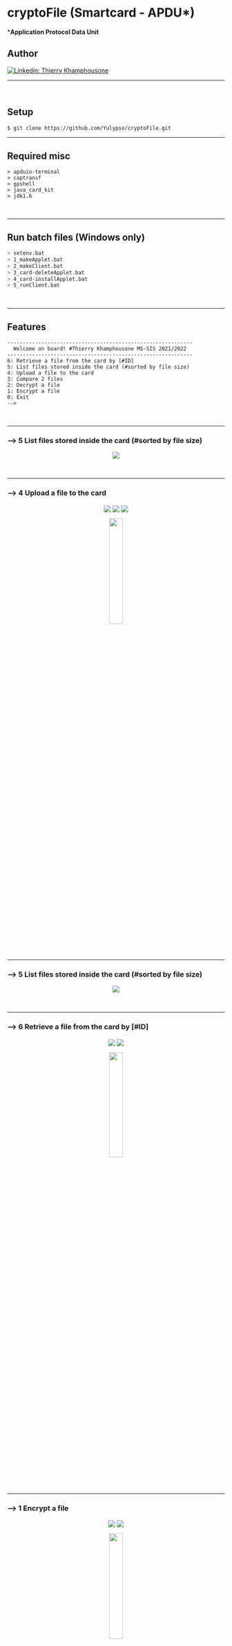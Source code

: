 # cryptoFile (Smartcard - APDU*)

***Application Protocol Data Unit**

## Author

[![Linkedin: Thierry Khamphousone](https://img.shields.io/badge/-Thierry_Khamphousone-blue?style=flat-square&logo=Linkedin&logoColor=white&link=https://www.linkedin.com/in/tkhamphousone/)](https://www.linkedin.com/in/tkhamphousone)

---

<br/>

## Setup

```bash
$ git clone https://github.com/Yulypso/cryptoFile.git
```

---

## Required misc

```
> apduio-terminal
> captransf
> gpshell
> java_card_kit
> jdk1.6
```

<br/>

---

## Run batch files (Windows only)

```sh
> setenv.bat
> 1_makeApplet.bat
> 2_makeClient.bat
> 3_card-deleteApplet.bat
> 4_card-installApplet.bat
> 5_runClient.bat
```

<br/>

---

## Features

```
------------------------------------------------------------
  Welcome on board! #Thierry Khamphousone MS-SIS 2021/2022  
------------------------------------------------------------
6: Retrieve a file from the card by [#ID]
5: List files stored inside the card (#sorted by file size)
4: Upload a file to the card
3: Compare 2 files
2: Decrypt a file
1: Encrypt a file
0: Exit
--> 
```

<br/>

---

### --> 5 List files stored inside the card (#sorted by file size)

<p align="center" width="100%">
    <img align="center" src="https://user-images.githubusercontent.com/59794336/147127262-bb745565-7906-4e6d-81c0-95ead2b19e2e.png"/>
</p>

<br/>

---

### --> 4 Upload a file to the card

<p align="center" width="100%">
    <img align="center" src="https://user-images.githubusercontent.com/59794336/147127304-cccd2a6b-0942-4f9d-a3d7-55de4979b39a.png"/>
    <img align="center" src="https://user-images.githubusercontent.com/59794336/147127318-6f157f1f-d630-4b94-8cfc-4e840b021b6d.png"/>
    <img align="center" src="https://user-images.githubusercontent.com/59794336/147127336-5c3d254b-8686-4a32-9846-14d6aef34ed5.png"/>
</p>

<p align="center" width="100%">
    <img align="center" width="25%" src="https://user-images.githubusercontent.com/59794336/147127361-3f49baa1-4160-4a5d-817d-3f8753481532.png"/>
</p>

<br/>

---

### --> 5 List files stored inside the card (#sorted by file size)

<p align="center" width="100%">
    <img align="center" src="https://user-images.githubusercontent.com/59794336/147127401-06f62ec7-86ad-4252-a64c-2b50d425e96e.png"/>
</p>

<br/>

---

### --> 6 Retrieve a file from the card by [#ID]

<p align="center" width="100%">
    <img align="center" src="https://user-images.githubusercontent.com/59794336/147127430-31b2a024-7c58-41a4-a125-0dafbf3652fc.png"/>
    <img align="center" src="https://user-images.githubusercontent.com/59794336/147127444-cccf5aea-6986-4613-a82e-14b82042c987.png"/>
</p>
<p align="center" width="100%">
    <img align="center" width="25%" src="https://user-images.githubusercontent.com/59794336/147127459-cce714ea-4c7c-4a40-84a4-d3fa18cc9222.png"/>
</p>

<br/>

---

### --> 1 Encrypt a file

<p align="center" width="100%">
    <img align="center" src="https://user-images.githubusercontent.com/59794336/147127514-1a826143-e541-4508-ba01-657576360f76.png"/>
    <img align="center" src="https://user-images.githubusercontent.com/59794336/147127489-dfd57ef8-b638-4fba-a167-bc782054fcab.png"/>
</p>
<p align="center" width="100%">
    <img align="center" width="25%" src="https://user-images.githubusercontent.com/59794336/147127546-269d04a8-fd57-4ee6-affa-2a1549c16955.png"/>
</p>

<br/>

---

### --> 2 Decrypt a file

<p align="center" width="100%">
    <img align="center" src="https://user-images.githubusercontent.com/59794336/147127582-e82c6b1d-09d4-48f5-a119-931b1bc01e3e.png"/>
    <img align="center" src="https://user-images.githubusercontent.com/59794336/147127599-4bff12e1-7218-4929-a931-ccca260ed11e.png"/>
</p>
<p align="center" width="100%">
    <img align="center" width="25%" src="https://user-images.githubusercontent.com/59794336/147369298-75f17ab1-dfba-4e20-b2f3-4b70fa593285.png"/>
</p>

<br/>

---

### --> 3 Compare 2 files

<p align="center" width="100%">
    <img align="center" src="https://user-images.githubusercontent.com/59794336/147127635-a76e43a0-a2c2-4256-a599-10f5b6029418.png"/>
</p>
